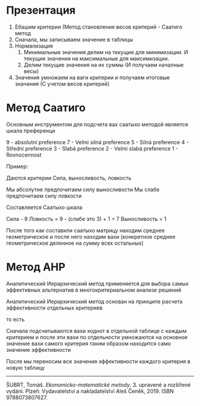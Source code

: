 # Презентация

1. Ебашим критерии (Метод становления весов критерий - Саатиго метод
2. Сначала, мы записываем значение в таблицы
3. Нормализация
	1. Минимальные значения делим на текущие для минимизации. И текущие значения на максимальные для максимизации.
	2. Делим текущие значения на их суммы (И получаем началные весы)
4. Значения умножаем на ваги критерии и получаем итоговые значения (С учетом весов критерий)

# Метод  Саатиго

Основным инструментом для подсчета вах саатыхо методой является шкала преференци 

9 - absolutní preference
7 - Velmi silná preference
5 - Silná preference
4 - Střední preference
3 - Slabá preference
2 - Velmi slabá preference
1 - Rovnocennost

Пример:

Даются критерии Сила, выносливость, ловкость

Мы абсолутне предпочитаем силу выносливости 
Мы слабе предпочитаем силу ловкости

Составляется Саатыхо шкала

Сила - 9 
Ловкость = 9 - (слабе это 3) + 1 = 7
Выносливость = 1

После того как составили саатыхо матрицу находим среднее геометрическое и после него находим вахи (конкретное среднее геометрическое деленное на сумму всех остальных)

# Метод АHP

Аналитический Иерархический метод применяется для выбора самых эффективных альтернатив в  многокритериальном анализе решений 

Аналитический Иерархический метод основан на принципе расчета эффективности отдельных критериев

то есть 

Сначала подсчитываются вахи ходнот в отдельной таблице с каждым критерием и после эти вахи по отдельности умножаются на основное значение вахи самого критерия таким образом находится само значение эффективности 

После мы переносим все значения эффективности каждого критерия в новую таблицу 

---
ŠUBRT, Tomáš. _Ekonomicko-matematické metody_. 3. upravené a rozšířené vydání. Plzeň: Vydavatelství a nakladatelství Aleš Čeněk, 2019. ISBN 9788073807627.

